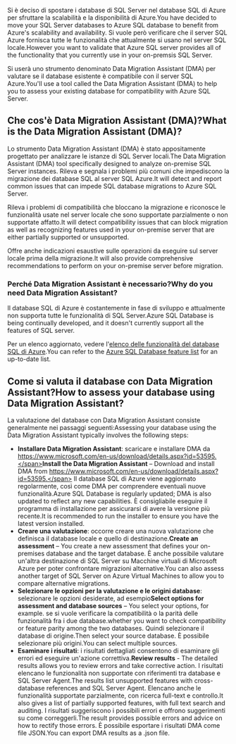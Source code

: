 <span data-ttu-id="309d7-101">Si è deciso di spostare i database di SQL Server nel database SQL di Azure per sfruttare la scalabilità e la disponibilità di Azure.</span><span class="sxs-lookup"><span data-stu-id="309d7-101">You have decided to move your SQL Server databases to Azure SQL database to benefit from Azure's scalability and availability.</span></span> <span data-ttu-id="309d7-102">Si vuole però verificare che il server SQL Azure fornisca tutte le funzionalità che attualmente si usano nel server SQL locale.</span><span class="sxs-lookup"><span data-stu-id="309d7-102">However you want to validate that Azure SQL server provides all of the functionality that you currently use in your on-premsis SQL Server.</span></span>

<span data-ttu-id="309d7-103">Si userà uno strumento denominato Data Migration Assistant (DMA) per valutare se il database esistente è compatibile con il server SQL Azure.</span><span class="sxs-lookup"><span data-stu-id="309d7-103">You'll use a tool called the Data Migration Assistant (DMA) to help you to assess your existing database for compatibility with Azure SQL Server.</span></span>

## <a name="what-is-the-data-migration-assistant-dma"></a><span data-ttu-id="309d7-104">Che cos'è Data Migration Assistant (DMA)?</span><span class="sxs-lookup"><span data-stu-id="309d7-104">What is the Data Migration Assistant (DMA)?</span></span>

<span data-ttu-id="309d7-105">Lo strumento Data Migration Assistant (DMA) è stato appositamente progettato per analizzare le istanze di SQL Server locali.</span><span class="sxs-lookup"><span data-stu-id="309d7-105">The Data Migration Assistant (DMA) tool specifically designed to analyze on-premise SQL Server instances.</span></span> <span data-ttu-id="309d7-106">Rileva e segnala i problemi più comuni che impediscono la migrazione dei database SQL al server SQL Azure.</span><span class="sxs-lookup"><span data-stu-id="309d7-106">It will detect and report common issues that can impede SQL database migrations to Azure SQL Server.</span></span>

<span data-ttu-id="309d7-107">Rileva i problemi di compatibilità che bloccano la migrazione e riconosce le funzionalità usate nel server locale che sono supportate parzialmente o non supportate affatto.</span><span class="sxs-lookup"><span data-stu-id="309d7-107">It will detect compatibility issues that can block migration as well as recognizing features used in your on-premise server that are either partially supported or unsupported.</span></span>

<span data-ttu-id="309d7-108">Offre anche indicazioni esaustive sulle operazioni da eseguire sul server locale prima della migrazione.</span><span class="sxs-lookup"><span data-stu-id="309d7-108">It will also provide comprehensive recommendations to perform on your on-premise server before migration.</span></span>

### <a name="why-do-you-need-data-migration-assistant"></a><span data-ttu-id="309d7-109">Perché Data Migration Assistant è necessario?</span><span class="sxs-lookup"><span data-stu-id="309d7-109">Why do you need Data Migration Assistant?</span></span>

<span data-ttu-id="309d7-110">Il database SQL di Azure è costantemente in fase di sviluppo e attualmente non supporta tutte le funzionalità di SQL Server.</span><span class="sxs-lookup"><span data-stu-id="309d7-110">Azure SQL Database is being continually developed, and it doesn't currently support all the features of SQL server.</span></span>

<span data-ttu-id="309d7-111">Per un elenco aggiornato, vedere l'[elenco delle funzionalità del database SQL di Azure](https://docs.microsoft.com/en-us/azure/sql-database/sql-database-features).</span><span class="sxs-lookup"><span data-stu-id="309d7-111">You can refer to the [Azure SQL Database feature list](https://docs.microsoft.com/en-us/azure/sql-database/sql-database-features) for an up-to-date list.</span></span>

## <a name="how-to-assess-your-database-using-data-migration-assistant"></a><span data-ttu-id="309d7-112">Come si valuta il database con Data Migration Assistant?</span><span class="sxs-lookup"><span data-stu-id="309d7-112">How to assess your database using Data Migration Assistant?</span></span>

<span data-ttu-id="309d7-113">La valutazione del database con Data Migration Assistant consiste generalmente nei passaggi seguenti:</span><span class="sxs-lookup"><span data-stu-id="309d7-113">Assessing your database using the Data Migration Assistant typically involves the following steps:</span></span>

- <span data-ttu-id="309d7-114">**Installare Data Migration Assistant**: scaricare e installare DMA da https://www.microsoft.com/en-us/download/details.aspx?id=53595.</span><span class="sxs-lookup"><span data-stu-id="309d7-114">**Install the Data Migration Assistant** – Download and install DMA from https://www.microsoft.com/en-us/download/details.aspx?id=53595.</span></span> <span data-ttu-id="309d7-115">Il database SQL di Azure viene aggiornato regolarmente, così come DMA per comprendere eventuali nuove funzionalità.</span><span class="sxs-lookup"><span data-stu-id="309d7-115">Azure SQL Database is regularly updated; DMA is also updated to reflect any new capabilities.</span></span> <span data-ttu-id="309d7-116">È consigliabile eseguire il programma di installazione per assicurarsi di avere la versione più recente.</span><span class="sxs-lookup"><span data-stu-id="309d7-116">It is recommended to run the installer to ensure you have the latest version installed.</span></span>
- <span data-ttu-id="309d7-117">**Creare una valutazione**: occorre creare una nuova valutazione che definisca il database locale e quello di destinazione.</span><span class="sxs-lookup"><span data-stu-id="309d7-117">**Create an assessment** – You create a new assessment that defines your on-premises database and the target database.</span></span> <span data-ttu-id="309d7-118">È anche possibile valutare un'altra destinazione di SQL Server su Macchine virtuali di Microsoft Azure per poter confrontare migrazioni alternative.</span><span class="sxs-lookup"><span data-stu-id="309d7-118">You can also assess another target of SQL Server on Azure Virtual Machines to allow you to compare alternative migrations.</span></span>
- <span data-ttu-id="309d7-119">**Selezionare le opzioni per la valutazione e le origini database**: selezionare le opzioni desiderate, ad esempio</span><span class="sxs-lookup"><span data-stu-id="309d7-119">**Select options for assessment and database sources** – You select your options, for example.</span></span> <span data-ttu-id="309d7-120">se si vuole verificare la compatibilità o la parità delle funzionalità fra i due database.</span><span class="sxs-lookup"><span data-stu-id="309d7-120">whether you want to check compatibility or feature parity among the two databases.</span></span> <span data-ttu-id="309d7-121">Quindi selezionare il database di origine.</span><span class="sxs-lookup"><span data-stu-id="309d7-121">Then select your source database.</span></span> <span data-ttu-id="309d7-122">È possibile selezionare più origini.</span><span class="sxs-lookup"><span data-stu-id="309d7-122">You can select multiple sources.</span></span>
- <span data-ttu-id="309d7-123">**Esaminare i risultati**: i risultati dettagliati consentono di esaminare gli errori ed eseguire un'azione correttiva.</span><span class="sxs-lookup"><span data-stu-id="309d7-123">**Review results** - The detailed results allows you to review errors and take corrective action.</span></span> <span data-ttu-id="309d7-124">I risultati elencano le funzionalità non supportate con riferimenti tra database e SQL Server Agent.</span><span class="sxs-lookup"><span data-stu-id="309d7-124">The results list unsupported features with cross-database references and SQL Server Agent.</span></span> <span data-ttu-id="309d7-125">Elencano anche le funzionalità supportate parzialmente, con ricerca full-text e controllo.</span><span class="sxs-lookup"><span data-stu-id="309d7-125">It also gives a list of partially supported features, with full text search and auditing.</span></span> <span data-ttu-id="309d7-126">I risultati suggeriscono i possibili errori e offrono suggerimenti su come correggerli.</span><span class="sxs-lookup"><span data-stu-id="309d7-126">The result provides possible errors and advice on how to rectify those errors.</span></span> <span data-ttu-id="309d7-127">È possibile esportare i risultati DMA come file JSON.</span><span class="sxs-lookup"><span data-stu-id="309d7-127">You can export DMA results as a .json file.</span></span>
